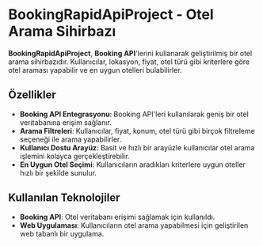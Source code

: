 # BookingRapidApiProject - Otel Arama Sihirbazı

**BookingRapidApiProject**, **Booking API**'lerini kullanarak geliştirilmiş bir otel arama sihirbazıdır. Kullanıcılar, lokasyon, fiyat, otel türü gibi kriterlere göre otel araması yapabilir ve en uygun otelleri bulabilirler.

## Özellikler
- **Booking API Entegrasyonu**: Booking API'leri kullanılarak geniş bir otel veritabanına erişim sağlanır.
- **Arama Filtreleri**: Kullanıcılar, fiyat, konum, otel türü gibi birçok filtreleme seçeneği ile arama yapabilirler.
- **Kullanıcı Dostu Arayüz**: Basit ve hızlı bir arayüzle kullanıcılar otel arama işlemini kolayca gerçekleştirebilir.
- **En Uygun Otel Seçimi**: Kullanıcıların aradıkları kriterlere uygun oteller hızlı bir şekilde sunulur.

## Kullanılan Teknolojiler
- **Booking API**: Otel veritabanı erişimi sağlamak için kullanıldı.
- **Web Uygulaması**: Kullanıcıların otel arama yapabilmesi için geliştirilen web tabanlı bir uygulama.
